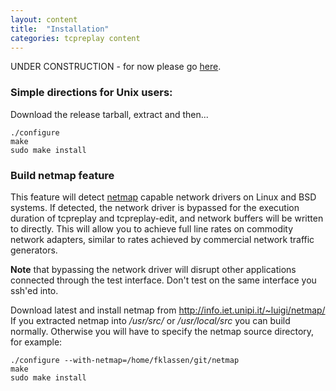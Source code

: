 ```yaml
---
layout: content
title:  "Installation"
categories: tcpreplay content
---
```


UNDER CONSTRUCTION - for now please go [here][legacy_wiki].


### Simple directions for Unix users:   
Download the release tarball, extract and then...

```
./configure 
make
sudo make install
```
### Build netmap feature
This feature will detect [netmap][nm]
capable network drivers on Linux and BSD 
systems. If detected, the network driver is bypassed for the execution 
duration of tcpreplay and tcpreplay-edit, and network buffers will be 
written to directly. This will allow you to achieve full line rates on 
commodity network adapters, similar to rates achieved by commercial network 
traffic generators.

**Note** that bypassing the network driver will disrupt other applications connected
through the test interface. Don't test on the same interface you ssh'ed into.

Download latest and install netmap from <http://info.iet.unipi.it/~luigi/netmap/>
If you extracted netmap into */usr/src/* or */usr/local/src* you can build normally. Otherwise you 
will have to specify the netmap source directory, for example:

```
./configure --with-netmap=/home/fklassen/git/netmap
make
sudo make install
```






[legacy_wiki]:  http://tcpreplay.synfin.net
[gplv3]:    http://www.gnu.org/licenses/gpl-3.0.html
[nm]:       http://info.iet.unipi.it/~luigi/netmap/
[flow]:     http://en.wikipedia.org/wiki/Traffic_flow_%28computer_networking%29
